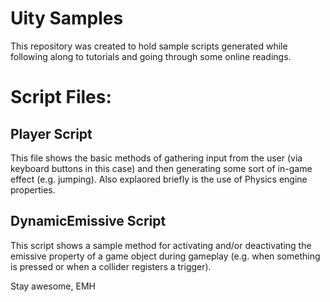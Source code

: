 # Uity Samples

This repository was created to hold sample scripts generated while following along to tutorials and going through some online readings.

# Script Files:

## Player Script
This file shows the basic methods of gathering input from the user (via keyboard buttons in this case) and then generating some sort of in-game effect (e.g. jumping). Also explaored briefly is the use of Physics engine properties.

## DynamicEmissive Script
This script shows a sample method for activating and/or deactivating the emissive property of a game object during gameplay (e.g. when something is pressed or when a collider registers a trigger).

Stay awesome,
EMH
